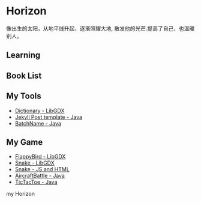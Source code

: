 # Horizon

像出生的太阳，从地平线升起，逐渐照耀大地,
  散发他的光芒.提高了自己，也温暖别人。
  <div id="my-log" style="display: none;">
    <div onclick="$(this).hide()">
      <a href="#/docs/life/Horizon.md"> __h_o_r_i_z_o_n__ </a>
    </div>
  </div> 

## Learning

## Book List

## My Tools

* [Dictionary - LibGDX](https://github.com/zzzxb/Dictionary)
* [Jekyll Post template - Java](https://github.com/zzzxb/Blog-template-generation)
* [BatchName - Java](https://github.com/zzzxb/BatchName)

## My Game

* [FlappyBird - LibGDX](https://github.com/zzzxb/FlappyBird-imitation)
* [Snake - LibGDX](https://github.com/zzzxb/Snake-libgdx)
* [Snake - JS and HTML](https://zzzxb.github.io/Snake/)
* [AircraftBattle - Java](https://github.com/zzzxb/WeChat-AircraftBattle)
* [TicTacToe - Java](https://github.com/zzzxb/TicTacToe)

<div onclick="fun()" id="guide" display="none" >my Horizon</div>
